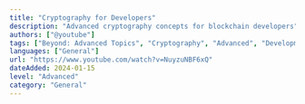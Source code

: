 ```yaml
---
title: "Cryptography for Developers"
description: "Advanced cryptography concepts for blockchain developers"
authors: ["@youtube"]
tags: ["Beyond: Advanced Topics", "Cryptography", "Advanced", "Development"]
languages: ["General"]
url: "https://www.youtube.com/watch?v=NuyzuNBF6xQ"
dateAdded: 2024-01-15
level: "Advanced"
category: "General"
---
```

